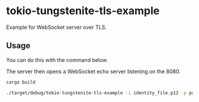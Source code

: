 # tokio-tungstenite-tls-example

Example for WebSocket server over TLS.

## Usage

You can do this with the command below.

The server then opens a WebSocket echo server listening on the 8080.

```bash
cargo build

./target/debug/tokio-tungstenite-tls-example -i identity_file.p12 -p password
```
